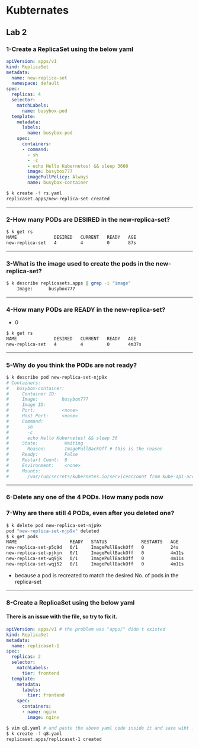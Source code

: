 # Kubternates
## Lab 2

### 1-Create a ReplicaSet using the below yaml

```yaml
apiVersion: apps/v1
kind: ReplicaSet
metadata:
  name: new-replica-set
  namespace: default
spec:
  replicas: 4
  selector:
    matchLabels:
      name: busybox-pod
  template:
    metadata:
      labels:
        name: busybox-pod
    spec:
      containers:
      - command:
        - sh
        - -c
        - echo Hello Kubernetes! && sleep 3600
        image: busybox777
        imagePullPolicy: Always
        name: busybox-container
```
```bash
$ k create -f rs.yaml 
replicaset.apps/new-replica-set created
```
---
### 2-How many PODs are DESIRED in the new-replica-set?
```bash
$ k get rs 
NAME              DESIRED   CURRENT   READY   AGE
new-replica-set   4         4         0       87s
```
---
### 3-What is the image used to create the pods in the new-replica-set?
```bash
$ k describe replicasets.apps | grep -i "image"
    Image:      busybox777
```
---
### 4-How many PODs are READY in the new-replica-set?
- 0
```bash
$ k get rs
NAME              DESIRED   CURRENT   READY   AGE
new-replica-set   4         4         0       4m37s
```
---
### 5-Why do you think the PODs are not ready?
```bash
$ k describe pod new-replica-set-njp9x
# Containers:
#   busybox-container:
#     Container ID:  
#     Image:         busybox777
#     Image ID:      
#     Port:          <none>
#     Host Port:     <none>
#     Command:
#       sh
#       -c
#       echo Hello Kubernetes! && sleep 36
#     State:          Waiting
#       Reason:       ImagePullBackOff # this is the reason
#     Ready:          False
#     Restart Count:  0
#     Environment:    <none>
#     Mounts:
#       /var/run/secrets/kubernetes.io/serviceaccount from kube-api-access-psn8k (ro)
```
---
### 6-Delete any one of the 4 PODs. How many pods now
### 7-Why are there still 4 PODs, even after you deleted one?
```bash
$ k delete pod new-replica-set-njp9x 
pod "new-replica-set-njp9x" deleted
$ k get pods
NAME                    READY   STATUS             RESTARTS   AGE
new-replica-set-p5q9d   0/1     ImagePullBackOff   0          24s
new-replica-set-pjkjn   0/1     ImagePullBackOff   0          4m11s
new-replica-set-wq9jk   0/1     ImagePullBackOff   0          4m11s
new-replica-set-wqj52   0/1     ImagePullBackOff   0          4m11s
```
- because a pod is recreated to match the desired No. of pods in the replica-set
---
### 8-Create a ReplicaSet using the below yaml
#### There is an issue with the file, so try to fix it.

```yaml
apiVersion: apps/v1 # the problem was "apps/" didn't existed
kind: ReplicaSet
metadata:
  name: replicaset-1
spec:
  replicas: 2
  selector:
    matchLabels:
      tier: frontend
  template:
    metadata:
      labels:
        tier: frontend
    spec:
      containers:
      - name: nginx
        image: nginx
```
```bash
$ vim q8.yaml # and paste the above yaml code inside it and save wiht :wq
$ k create -f q8.yaml 
replicaset.apps/replicaset-1 created
```

